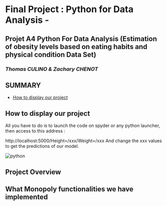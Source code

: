 # Final Project : Python for Data Analysis - 
## Projet A4 Python For Data Analysis (Estimation of obesity levels based on eating habits and physical condition Data Set) 

### _Thomas CULINO & Zachary CHENOT_

## **SUMMARY**

- [How to display our project](#display-project)

## How to display our project
All you have to do is to launch the code on spyder or any python launcher, then access to this address :



http://localhost:5000/Height=/xxx/Weight=/xxx
And change the xxx values to get the predictions of our model. 

![python](https://user-images.githubusercontent.com/96337476/147890574-9a1951e6-ac20-4783-ae41-29eb3e7ebf7b.JPG)



## Project Overview



## What Monopoly functionalities we have implemented

